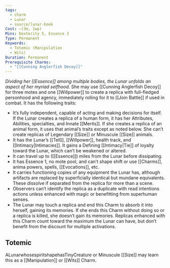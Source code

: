 ```yaml
---
tags:
  - charm
  - Lunar
  - source/lunar-book
Cost: —(3m, 1wp)
Mins: Dexterity 5, Essence 3
Type: Permanent
Keywords:
  - Totemic (Manipulation
  - Wits)
Duration: Permanent
Prerequisite Charms:
  - "[[Cunning Anglerfish Decoy]]"
---
```

*Dividing her [[Essence]] among multiple bodies, the Lunar unfolds an aspect of her myriad selfhood.*
She may use [[Cunning Anglerfish Decoy]] for three motes and one [[Willpower]] to create a replica with full-fledged personhood and agency, immediately rolling for it to [[Join Battle]] if used in combat. It has the following traits: 
- It’s fully independent, capable of acting and making decisions for itself. If the Lunar creates a replica of a human form, it has her Attributes, Abilities, specialties, and Innate [[Merits]]. If she creates a replica of an animal form, it uses that animal’s traits except as noted below. She can’t create replicas of Legendary [[Size]] or Minuscule [[Size]] animals. 
- It has the Lunar’s [[Tell]], [[Willpower]], health track, and [[Intimacy|Intimacies]]. It gains a Defining [[Intimacy|Tie]] of loyalty toward the Lunar, which can’t be weakened or altered. 
- It can travel up to ([[Essence]]) miles from the Lunar before dissipating. 
- It has Essence 1, no mote pool, and can’t shape shift or use [[Charms]], anima powers, spells, [[Evocations]], etc. 
- It carries functioning copies of any equipment the Lunar has, although artifacts are replaced by superficially identical but mundane equivalents. These dissolve if separated from the replica for more than a scene. 
- Observers can’t identify the replica as a duplicate with read intentions actions unless enhanced with magic or benefitting from superhuman senses. 
- The Lunar may touch a replica and end this Charm to absorb it into herself, gaining its memories. If she ends this Charm without doing so or a replica is killed, she doesn’t gain its memories. Replicas enhanced with this Charm count toward the maximum the Lunar can have, but don’t benefit from the discount for multiple activations. 
## Totemic 

ALunarwhosespiritshapehasTinyCreature or Minuscule [[Size]] may learn this as a [[Manipulation]] or [[Wits]] Charm.
